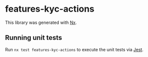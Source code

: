 # features-kyc-actions

This library was generated with [Nx](https://nx.dev).

## Running unit tests

Run `nx test features-kyc-actions` to execute the unit tests via [Jest](https://jestjs.io).
